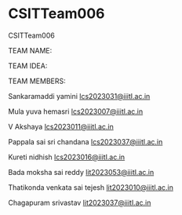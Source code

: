 # CSITTeam006
CSITTeam006

TEAM NAME:

TEAM IDEA:

TEAM MEMBERS:

Sankaramaddi yamini lcs2023031@iiitl.ac.in

Mula yuva hemasri lcs2023007@iiitl.ac.in

V Akshaya lcs2023011@iiitl.ac.in

Pappala sai sri chandana lcs2023037@iiitl.ac.in

Kureti nidhish lcs2023016@iiitl.ac.in

Bada moksha sai reddy lit2023053@iiitl.ac.in

Thatikonda venkata sai tejesh lit2023010@iiitl.ac.in

Chagapuram srivastav lit2023037@iiitl.ac.in


